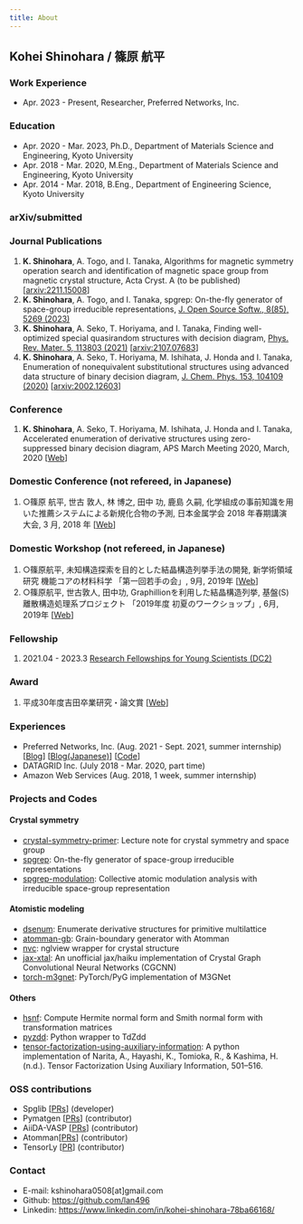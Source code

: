 ```yaml
---
title: About
---
```


## Kohei Shinohara / 篠原 航平

### Work Experience
- Apr. 2023 - Present, Researcher, Preferred Networks, Inc.

### Education
- Apr. 2020 - Mar. 2023, Ph.D., Department of Materials Science and Engineering, Kyoto University
- Apr. 2018 - Mar. 2020, M.Eng., Department of Materials Science and Engineering, Kyoto University
- Apr. 2014 - Mar. 2018, B.Eng., Department of Engineering Science, Kyoto University

### arXiv/submitted

### Journal Publications

1. **K. Shinohara**, A. Togo, and I. Tanaka, Algorithms for magnetic symmetry operation search and identification of magnetic space group from magnetic crystal structure, Acta Cryst. A (to be published)[[arxiv:2211.15008](https://arxiv.org/abs/2211.15008)]
1. **K. Shinohara**, A. Togo, and I. Tanaka, spgrep: On-the-fly generator of space-group irreducible representations, [J. Open Source Softw., 8(85), 5269 (2023)](https://joss.theoj.org/papers/10.21105/joss.05269)
1. **K. Shinohara**, A. Seko, T. Horiyama, and I. Tanaka, Finding well-optimized special quasirandom structures with decision diagram, [Phys. Rev. Mater. 5, 113803 (2021)](https://journals.aps.org/prmaterials/abstract/10.1103/PhysRevMaterials.5.113803) [[arxiv:2107.07683](https://arxiv.org/abs/2107.07683)]
1. **K. Shinohara**, A. Seko, T. Horiyama, M. Ishihata, J. Honda and I. Tanaka, Enumeration of nonequivalent substitutional structures using advanced data structure of binary decision diagram, [J. Chem. Phys. 153, 104109 (2020)](https://aip.scitation.org/doi/10.1063/5.0021663) [[arxiv:2002.12603](https://arxiv.org/abs/2002.12603)]

### Conference
1. **K. Shinohara**, A. Seko, T. Horiyama, M. Ishihata, J. Honda and I. Tanaka, Accelerated enumeration of derivative structures using zero-suppressed binary decision diagram, APS March Meeting 2020, March, 2020 [[Web](http://meetings.aps.org/Meeting/MAR20/Session/X43.7)]

### Domestic Conference (not refereed, in Japanese)
1. ○篠原 航平, 世古 敦人, 林 博之, 田中 功, 鹿島 久嗣, 化学組成の事前知識を用いた推薦システムによる新規化合物の予測, 日本金属学会 2018 年春期講演大会, 3 月, 2018 年 [[Web](https://jim.or.jp/MEETINGS/2018_spr/program/src/session.php?code=C311&lang=ja)]

### Domestic Workshop (not refereed, in Japanese)
1. ○篠原航平, 未知構造探索を目的とした結晶構造列挙手法の開発, 新学術領域研究 機能コアの材料科学 「第一回若手の会」, 9月, 2019年 [[Web](https://www.core.mp.pse.nagoya-u.ac.jp/topics/post-152/)]
1. ○篠原航平, 世古敦人, 田中功, Graphillionを利用した結晶構造列挙, 基盤(S) 離散構造処理系プロジェクト 「2019年度 初夏のワークショップ」, 6月, 2019年 [[Web](http://www-erato.ist.hokudai.ac.jp/html/php/sub_html.php?id=53)]

### Fellowship
1. 2021.04 - 2023.3 [Research Fellowships for Young Scientists (DC2)](https://www.jsps.go.jp/english/e-pd/)

### Award
1. 平成30年度吉田卒業研究・論文賞 [[Web](https://www.t.kyoto-u.ac.jp/ja/news/topics/sa/20180625)]

### Experiences
- Preferred Networks, Inc. (Aug. 2021 - Sept. 2021, summer internship) [[Blog](https://tech.preferred.jp/en/blog/neural-network-potential-with-charge-transfer/)] [[Blog(Japanese)](https://tech.preferred.jp/ja/blog/neural-network-potential-with-charge-transfer/)] [[Code](https://github.com/pfnet-research/charge_transfer_nnp)]
- DATAGRID Inc. (July 2018 - Mar. 2020, part time)
- Amazon Web Services (Aug. 2018, 1 week, summer internship)

### Projects and Codes

#### Crystal symmetry
- [crystal-symmetry-primer](https://github.com/lan496/crystal-symmetry-primer): Lecture note for crystal symmetry and space group
- [spgrep](https://github.com/spglib/spgrep): On-the-fly generator of space-group irreducible representations
- [spgrep-modulation](https://github.com/phonopy/spgrep-modulation): Collective atomic modulation analysis with irreducible space-group representation

#### Atomistic modeling
- [dsenum](https://github.com/lan496/dsenum): Enumerate derivative structures for primitive multilattice
- [atomman-gb](https://github.com/lan496/atomman-gb): Grain-boundary generator with Atomman
- [nvc](https://github.com/lan496/nvc): nglview wrapper for crystal structure
- [jax-xtal](https://github.com/lan496/jax-xtal): An unofficial jax/haiku implementation of Crystal Graph Convolutional Neural Networks (CGCNN)
- [torch-m3gnet](https://github.com/lan496/torch-m3gnet): PyTorch/PyG implementation of M3GNet

#### Others
- [hsnf](https://github.com/lan496/hsnf): Compute Hermite normal form and Smith normal form with transformation matrices
- [pyzdd](https://github.com/lan496/pyzdd): Python wrapper to TdZdd
- [tensor-factorization-using-auxiliary-information](https://github.com/lan496/tensor-factorization-using-auxiliary-information): A python implementation of Narita, A., Hayashi, K., Tomioka, R., & Kashima, H. (n.d.). Tensor Factorization Using Auxiliary Information, 501–516.

### OSS contributions
- Spglib [[PRs](https://github.com/spglib/spglib/pulls?q=is%3Apr+author%3Alan496+sort%3Aupdated-desc+is%3Aclosed)] (developer)
- Pymatgen [[PRs](https://github.com/materialsproject/pymatgen/pulls?q=is%3Apr+author%3Alan496+is%3Aclosed+)] (contributor)
- AiiDA-VASP [[PRs](https://github.com/aiida-vasp/aiida-vasp/pulls?q=is%3Apr+author%3Alan496+is%3Aclosed+)] (contributor)
- Atomman[[PRs](https://github.com/lmhale99/atomman/pulls?q=is%3Apr+author%3Alan496+sort%3Aupdated-desc+is%3Aclosed)] (contributor)
- TensorLy [[PR](https://github.com/tensorly/tensorly/pulls?q=is%3Apr+author%3Alan496+is%3Aclosed+)] (contributor)

### Contact
- E-mail: kshinohara0508[at]gmail.com
- Github: <https://github.com/lan496>
- Linkedin: <https://www.linkedin.com/in/kohei-shinohara-78ba66168/>
